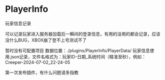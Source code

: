 # PlayerInfo
玩家信息记录

可以记录玩家进入服务器加载后一瞬间的登录信息，有用的没用的都会记录，应该没什么BUG，XBOX崩了登不上号测试不了

暂时没有可配置项目
数据位置：./plugins/PlayerInfo/PlayerData/
玩家信息使用.json记录，文件名格式为：玩家ID-日期_系统时间（精准至秒），例如：Creeper-2024-07-02_22-24-05

第一次发布插件，有什么问题请多指教
